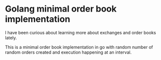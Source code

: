 # Golang minimal order book implementation

I have been curious about learning more about exchanges and order books lately.

This is a minimal order book implementation in go with random number of random orders created and execution happening at an interval.
